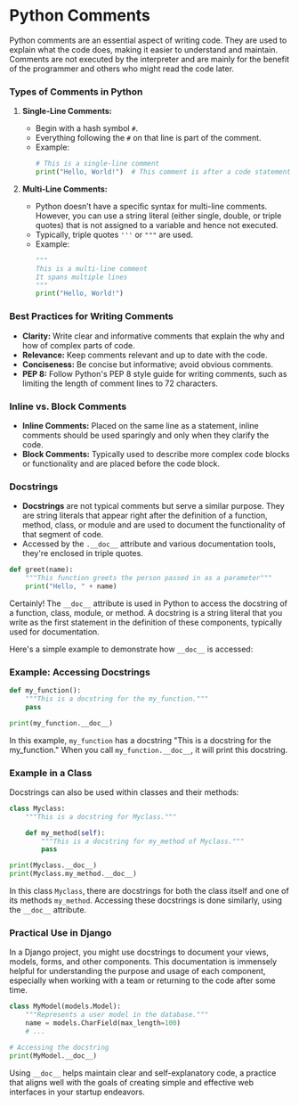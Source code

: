 # Python Comments

Python comments are an essential aspect of writing code. They are used to explain what the code does, making it easier to understand and maintain. Comments are not executed by the interpreter and are mainly for the benefit of the programmer and others who might read the code later.

### Types of Comments in Python

1. **Single-Line Comments:**
   - Begin with a hash symbol `#`.
   - Everything following the `#` on that line is part of the comment.
   - Example:
     ```python
     # This is a single-line comment
     print("Hello, World!")  # This comment is after a code statement
     ```

2. **Multi-Line Comments:**
   - Python doesn’t have a specific syntax for multi-line comments. However, you can use a string literal (either single, double, or triple quotes) that is not assigned to a variable and hence not executed.
   - Typically, triple quotes `'''` or `"""` are used.
   - Example:
     ```python
     """
     This is a multi-line comment
     It spans multiple lines
     """
     print("Hello, World!")
     ```

### Best Practices for Writing Comments

- **Clarity:** Write clear and informative comments that explain the why and how of complex parts of code.
- **Relevance:** Keep comments relevant and up to date with the code.
- **Conciseness:** Be concise but informative; avoid obvious comments.
- **PEP 8:** Follow Python's PEP 8 style guide for writing comments, such as limiting the length of comment lines to 72 characters.

### Inline vs. Block Comments

- **Inline Comments:** Placed on the same line as a statement, inline comments should be used sparingly and only when they clarify the code.
- **Block Comments:** Typically used to describe more complex code blocks or functionality and are placed before the code block.

### Docstrings

- **Docstrings** are not typical comments but serve a similar purpose. They are string literals that appear right after the definition of a function, method, class, or module and are used to document the functionality of that segment of code.
- Accessed by the `.__doc__` attribute and various documentation tools, they're enclosed in triple quotes.

```python
def greet(name):
    """This function greets the person passed in as a parameter"""
    print("Hello, " + name)
```

Certainly! The `__doc__` attribute is used in Python to access the docstring of a function, class, module, or method. A docstring is a string literal that you write as the first statement in the definition of these components, typically used for documentation.

Here's a simple example to demonstrate how `__doc__` is accessed:

### Example: Accessing Docstrings

```python
def my_function():
    """This is a docstring for the my_function."""
    pass

print(my_function.__doc__)
```

In this example, `my_function` has a docstring "This is a docstring for the my_function." When you call `my_function.__doc__`, it will print this docstring.

### Example in a Class

Docstrings can also be used within classes and their methods:

```python
class Myclass:
    """This is a docstring for Myclass."""

    def my_method(self):
        """This is a docstring for my_method of Myclass."""
        pass

print(Myclass.__doc__)
print(Myclass.my_method.__doc__)
```

In this class `Myclass`, there are docstrings for both the class itself and one of its methods `my_method`. Accessing these docstrings is done similarly, using the `__doc__` attribute.

### Practical Use in Django

In a Django project, you might use docstrings to document your views, models, forms, and other components. This documentation is immensely helpful for understanding the purpose and usage of each component, especially when working with a team or returning to the code after some time.

```python
class MyModel(models.Model):
    """Represents a user model in the database."""
    name = models.CharField(max_length=100)
    # ...

# Accessing the docstring
print(MyModel.__doc__)
```

Using `__doc__` helps maintain clear and self-explanatory code, a practice that aligns well with the goals of creating simple and effective web interfaces in your startup endeavors.
